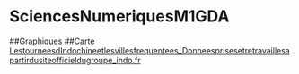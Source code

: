# SciencesNumeriquesM1GDA
##Graphiques
##Carte
[LestourneesdIndochineetlesvillesfrequentees_Donneesprisesetretravaillesapartirdusiteofficieldugroupe_indo.fr](https://SciencesNumeriquesM1GDA.github.io_BonnevilleAdrienMapIndochineTourneesDonneesSiteOfficiel.html)
